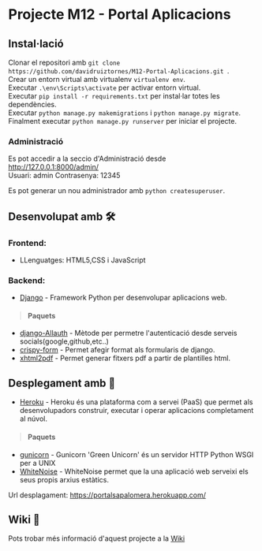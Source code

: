 # Projecte M12 - Portal Aplicacions

## Instal·lació
Clonar el repositori amb `git clone https://github.com/davidruiztornes/M12-Portal-Aplicacions.git `.\
Crear un entorn virtual amb virtualenv `virtualenv env`.\
Executar `.\env\Scripts\activate` per activar entorn virtual.\
Executar `pip install -r requirements.txt` per instal·lar totes les dependències.\
Executar `python manage.py makemigrations` i `python manage.py migrate`.
Finalment executar `python manage.py runserver` per iniciar el projecte.

### Administració 
Es pot accedir a la seccio d'Administració desde http://127.0.0.1:8000/admin/ \
Usuari: admin Contrasenya: 12345 

Es pot generar un nou administrador amb `python createsuperuser`.


## Desenvolupat amb 🛠️

### Frontend:
 * LLenguatges: HTML5,CSS i JavaScript
 
### Backend:
 * [Django](https://www.djangoproject.com/) - Framework Python per desenvolupar aplicacions web.
> #### Paquets 
* [django-Allauth](https://django-allauth.readthedocs.io/en/latest/overview.html) - Mètode per permetre l'autenticació desde serveis socials(google,github,etc..)
* [crispy-form](https://django-crispy-forms.readthedocs.io/en/latest/) - Permet afegir format als formularis de django.
* [xhtml2pdf](https://xhtml2pdf.readthedocs.io/en/latest/) - Permet generar fitxers pdf a partir de plantilles html.

## Desplegament amb 🚀
 * [Heroku](https://id.heroku.com/) - Heroku és una plataforma com a servei (PaaS) que permet als desenvolupadors construir, executar i operar aplicacions completament al núvol.
> #### Paquets 
* [gunicorn](https://gunicorn.org/) - Gunicorn 'Green Unicorn' és un servidor HTTP Python WSGI per a UNIX
* [WhiteNoise](http://whitenoise.evans.io/en/stable/) - WhiteNoise permet que la una aplicació web serveixi els seus propis arxius estàtics.

Url desplagament: https://portalsapalomera.herokuapp.com/

## Wiki 📖

Pots trobar més informació d'aquest projecte a la [Wiki](https://github.com/davidruiztornes/M12-Portal-Aplicacions/wiki)
